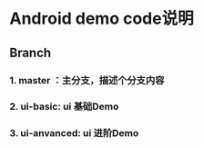 # Android demo code说明

## Branch 

### 1. master ：主分支，描述个分支内容

### 2. ui-basic: ui 基础Demo

### 3. ui-anvanced: ui 进阶Demo